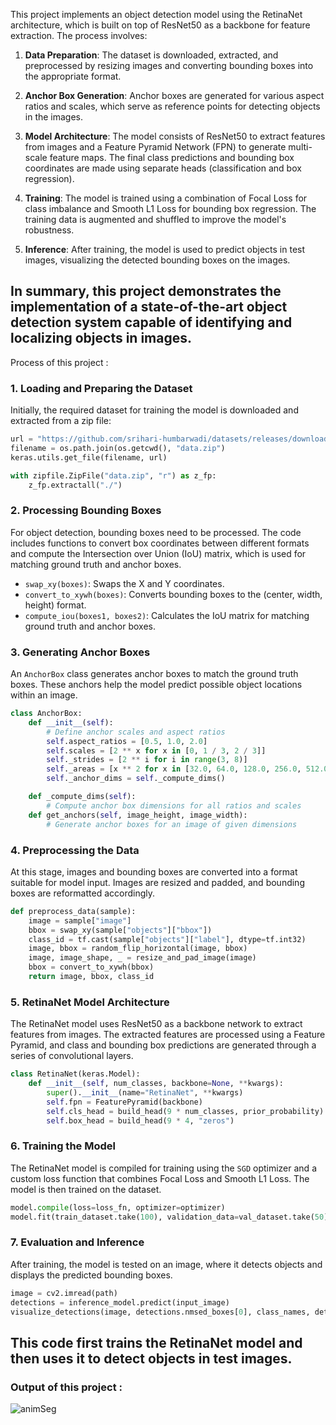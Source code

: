 This project implements an object detection model using the RetinaNet architecture, which is built on top of ResNet50 as a backbone for feature extraction. The process involves:

1. **Data Preparation**: The dataset is downloaded, extracted, and preprocessed by resizing images and converting bounding boxes into the appropriate format.
  
2. **Anchor Box Generation**: Anchor boxes are generated for various aspect ratios and scales, which serve as reference points for detecting objects in the images.

3. **Model Architecture**: The model consists of ResNet50 to extract features from images and a Feature Pyramid Network (FPN) to generate multi-scale feature maps. The final class predictions and bounding box coordinates are made using separate heads (classification and box regression).

4. **Training**: The model is trained using a combination of Focal Loss for class imbalance and Smooth L1 Loss for bounding box regression. The training data is augmented and shuffled to improve the model's robustness.

5. **Inference**: After training, the model is used to predict objects in test images, visualizing the detected bounding boxes on the images.

In summary, this project demonstrates the implementation of a state-of-the-art object detection system capable of identifying and localizing objects in images.
---
Process of this project : 

### 1. **Loading and Preparing the Dataset**
Initially, the required dataset for training the model is downloaded and extracted from a zip file:

```python
url = "https://github.com/srihari-humbarwadi/datasets/releases/download/v0.1.0/data.zip"
filename = os.path.join(os.getcwd(), "data.zip")
keras.utils.get_file(filename, url)

with zipfile.ZipFile("data.zip", "r") as z_fp:
    z_fp.extractall("./")
```

### 2. **Processing Bounding Boxes**
For object detection, bounding boxes need to be processed. The code includes functions to convert box coordinates between different formats and compute the Intersection over Union (IoU) matrix, which is used for matching ground truth and anchor boxes.

- `swap_xy(boxes)`: Swaps the X and Y coordinates.
- `convert_to_xywh(boxes)`: Converts bounding boxes to the (center, width, height) format.
- `compute_iou(boxes1, boxes2)`: Calculates the IoU matrix for matching ground truth and anchor boxes.

### 3. **Generating Anchor Boxes**
An `AnchorBox` class generates anchor boxes to match the ground truth boxes. These anchors help the model predict possible object locations within an image.

```python
class AnchorBox:
    def __init__(self):
        # Define anchor scales and aspect ratios
        self.aspect_ratios = [0.5, 1.0, 2.0]
        self.scales = [2 ** x for x in [0, 1 / 3, 2 / 3]]
        self._strides = [2 ** i for i in range(3, 8)]
        self._areas = [x ** 2 for x in [32.0, 64.0, 128.0, 256.0, 512.0]]
        self._anchor_dims = self._compute_dims()

    def _compute_dims(self):
        # Compute anchor box dimensions for all ratios and scales
    def get_anchors(self, image_height, image_width):
        # Generate anchor boxes for an image of given dimensions
```

### 4. **Preprocessing the Data**
At this stage, images and bounding boxes are converted into a format suitable for model input. Images are resized and padded, and bounding boxes are reformatted accordingly.

```python
def preprocess_data(sample):
    image = sample["image"]
    bbox = swap_xy(sample["objects"]["bbox"])
    class_id = tf.cast(sample["objects"]["label"], dtype=tf.int32)
    image, bbox = random_flip_horizontal(image, bbox)
    image, image_shape, _ = resize_and_pad_image(image)
    bbox = convert_to_xywh(bbox)
    return image, bbox, class_id
```

### 5. **RetinaNet Model Architecture**
The RetinaNet model uses ResNet50 as a backbone network to extract features from images. The extracted features are processed using a Feature Pyramid, and class and bounding box predictions are generated through a series of convolutional layers.

```python
class RetinaNet(keras.Model):
    def __init__(self, num_classes, backbone=None, **kwargs):
        super().__init__(name="RetinaNet", **kwargs)
        self.fpn = FeaturePyramid(backbone)
        self.cls_head = build_head(9 * num_classes, prior_probability)
        self.box_head = build_head(9 * 4, "zeros")
```

### 6. **Training the Model**
The RetinaNet model is compiled for training using the `SGD` optimizer and a custom loss function that combines Focal Loss and Smooth L1 Loss. The model is then trained on the dataset.

```python
model.compile(loss=loss_fn, optimizer=optimizer)
model.fit(train_dataset.take(100), validation_data=val_dataset.take(50), epochs=epochs)
```

### 7. **Evaluation and Inference**
After training, the model is tested on an image, where it detects objects and displays the predicted bounding boxes.

```python
image = cv2.imread(path)
detections = inference_model.predict(input_image)
visualize_detections(image, detections.nmsed_boxes[0], class_names, detections.nmsed_scores[0])
```

This code first trains the RetinaNet model and then uses it to detect objects in test images.
---
### Output of this project :

![animSeg](https://github.com/user-attachments/assets/f75a66e1-57c7-4920-ab15-b19802ad4947)


